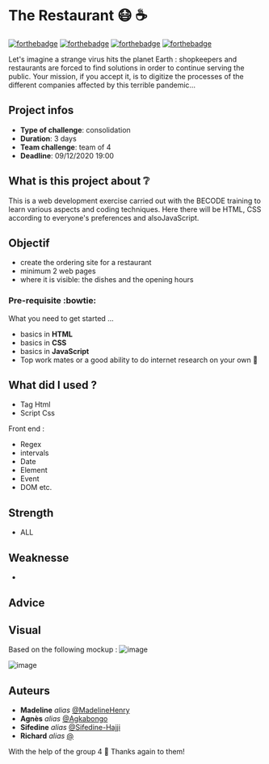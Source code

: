 # The Restaurant :mask: :coffee:

[![forthebadge](http://forthebadge.com/images/badges/built-with-love.svg)](http://forthebadge.com) [![forthebadge](https://forthebadge.com/images/badges/validated-html5.svg)](http://forthebadge.com) [![forthebadge](https://forthebadge.com/images/badges/made-with-javascript.svg)](http://forthebadge.com) [![forthebadge](https://forthebadge.com/images/badges/uses-css.svg)](http://forthebadge.com)

Let's imagine a strange virus hits the planet Earth : shopkeepers and restaurants are forced to find solutions in order to continue serving the public. Your mission, if you accept it, is to digitize the processes of the different companies affected by this terrible pandemic...

## Project infos 

- **Type of challenge**: consolidation
- **Duration**: 3 days
- **Team challenge**: team of 4
- **Deadline**: 09/12/2020 19:00

## What is this project about :grey_question:

This is a web development exercise carried out with the BECODE training to learn various aspects and coding techniques. Here there will be HTML, CSS according to everyone's preferences and alsoJavaScript.

## Objectif

- create the ordering site for a restaurant
- minimum 2 web pages 
- where it is visible: the dishes and the opening hours

### Pre-requisite :bowtie:

What you need to get started ...

- basics in **HTML**
- basics in **CSS**
- basics in **JavaScript**
- Top work mates or a good ability to do internet research on your own :muscle: 

## What did I used ?

- Tag Html
- Script Css

Front end :
- Regex
- intervals
- Date
- Element 
- Event
- DOM
etc.

## Strength

- ALL

## Weaknesse

- 

## Advice



## Visual
Based on the following mockup : 
![image](https://github.com/madelinehenry/09-PaintingCollection/blob/main/img/.png)


![image](https://github.com/madelinehenry/09-PaintingCollection/blob/main//img/.png)
 

## Auteurs
* **Madeline** _alias_ [@MadelineHenry](https://github.com/MadelineHenry)
* **Agnès** _alias_ [@Agkabongo](https://github.com/agkabongo)
* **Sifedine** _alias_ [@Sifedine-Hajji](https://github.com/Sifedine-Hajji?tab=repositories)
* **Richard** _alias_ [@]()

With the help of the group 4 :gift_heart:
Thanks again to them!

